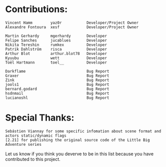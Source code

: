 # Contributions:
    Vincent Hamm        yaz0r           Developer/Project Owner
    Alexandre Fontoura  xesf            Developer/Project Owner

    Martin Gerhardy     mgerhardy       Developer
    Felipe Sanches      jucablues       Developer
    Nikita Tereshin     rumkex          Developer
    Patrik Dahlström    risca           Developer
    Arthur Blot         arthur.blot78   Developer
    Kyuubu              wett            Developer
    Toël Hartmann       toel__          Developer

    Darkflame                           Bug Report
    Graxer                              Bug Report
    Zink                                Bug Report
    jools1                              Bug Report
    bernard.godard                      Bug Report
    hsdnmail                            Bug Report
    lucianoshl                          Bug Report

# Special Thanks:
    Sebástien Viannay for some specific infomation about scene format and actors static/dynamic flags
    [2.21] for publishing the original source code of the Little Big Adventure series

Let us know if you think you deverve to be in this list because you have contributed to this project.
